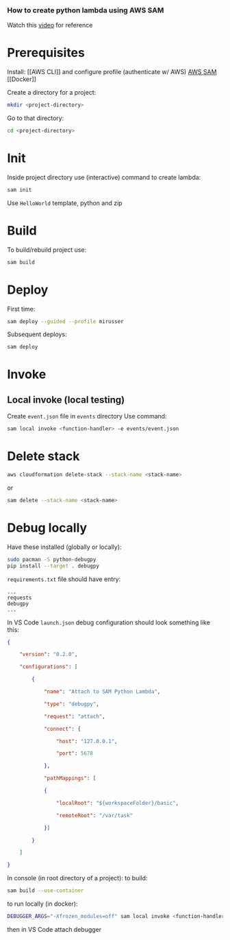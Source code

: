 ### How to create python lambda using AWS SAM

Watch this [video](https://www.youtube.com/watch?v=fEZE3rm8Ma8) for reference
# Prerequisites
Install:
[[AWS CLI]] and configure profile (authenticate w/ AWS)
[AWS SAM](https://docs.aws.amazon.com/serverless-application-model/latest/developerguide/install-sam-cli.html)
[[Docker]]

Create a directory for a project:
```bash
mkdir <project-directory>
```

Go to that directory:
```bash
cd <project-directory>
```

# Init

Inside project directory use (interactive) command to create lambda:
```bash
sam init
```

Use `HelloWorld` template, python and zip

# Build

To build/rebuild project use:
```bash
sam build
```
# Deploy

First time:
```bash
sam deploy --guided --profile mirusser
```

Subsequent deploys:
```bash
sam deploy
```

# Invoke

## Local invoke (local testing)

Create `event.json` file in `events` directory
Use command:
```bash
sam local invoke <function-handler> -e events/event.json
```
# Delete stack
```bash
aws cloudformation delete-stack --stack-name <stack-name>
```

or
```bash
sam delete --stack-name <stack-name>
```


# Debug locally

Have these installed (globally or locally):
```bash
sudo pacman -S python-debugpy
pip install --target . debugpy
```


`requirements.txt` file should have entry: 
```
...
requests
debugpy
...
```

In VS Code `launch.json` debug configuration should look something like this:
```json
{

	"version": "0.2.0",

	"configurations": [

		{

			"name": "Attach to SAM Python Lambda",

			"type": "debugpy",

			"request": "attach",

			"connect": {

				"host": "127.0.0.1",

				"port": 5678

			},

			"pathMappings": [

			{

				"localRoot": "${workspaceFolder}/basic",

				"remoteRoot": "/var/task"

			}]

		}

	]

}
```

In console (in root directory of a project):
to build:
```bash
sam build --use-container
```

to run locally (in docker):
```bash
DEBUGGER_ARGS="-Xfrozen_modules=off" sam local invoke <function-handler> -d 5678 --event events/event.json
```

then in VS Code attach debugger



















